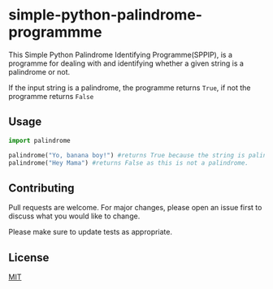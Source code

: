 # simple-python-palindrome-programmme


This Simple Python Palindrome Identifying Programme(SPPIP), is a programme for dealing with and identifying whether a given string is a palindrome or not.

If the input string is a palindrome, the programme returns ```True```, if not the programme returns ```False```

## Usage

```python
import palindrome

palindrome("Yo, banana boy!") #returns True because the string is palindrome.
palindrome("Hey Mama") #returns False as this is not a palindrome.

```
## Contributing
Pull requests are welcome. For major changes, please open an issue first to discuss what you would like to change.

Please make sure to update tests as appropriate.

## License
[MIT](https://choosealicense.com/licenses/mit/)
